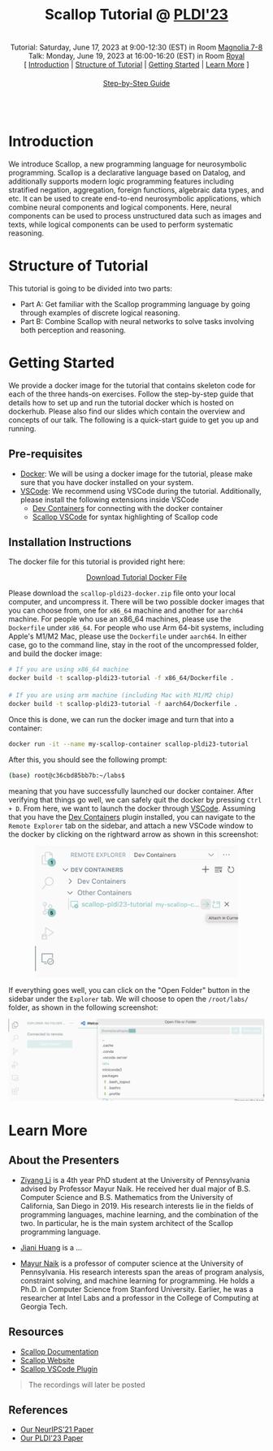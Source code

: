 <center>
  <div style="height: 20px"></div>
  <h1>Scallop Tutorial @ <a href="https://pldi23.sigplan.org" target="_blank">PLDI'23</a></h1>
  <div style="height: 20px"></div>
  <div>
    Tutorial: Saturday, June 17, 2023 at 9:00-12:30 (EST) in Room <a href="https://pldi23.sigplan.org/room/pldi-2023-venue-magnolia-7-8" target="_blank">Magnolia 7-8</a>
  </div>
  <div>
    Talk: Monday, June 19, 2023 at 16:00-16:20 (EST) in Room <a href="https://pldi23.sigplan.org/room/pldi-2023-venue-royal" target="_blank">Royal</a>
  </div>
  <div>
    [
    <a href="#section-0">Introduction</a>
    |
    <a href="#section-1">Structure of Tutorial</a>
    |
    <a href="#section-2">Getting Started</a>
    |
    <a href="#section-3">Learn More</a>
    ]
  </div>
  <div style="height: 20px"></div>
  <a class="link-button big" href="/pldi23/tutorial.html" target="_blank" style="margin-top: 20px">Step-by-Step Guide</a>
  <div style="height: 50px"></div>
</center>

# Introduction

We introduce Scallop, a new programming language for neurosymbolic programming.
Scallop is a declarative language based on Datalog, and additionally supports modern logic programming features including stratified negation, aggregation, foreign functions, algebraic data types, and etc.
It can be used to create end-to-end neurosymbolic applications, which combine neural components and logical components.
Here, neural components can be used to process unstructured data such as images and texts, while logical components can be used to perform systematic reasoning.

# Structure of Tutorial

This tutorial is going to be divided into two parts:
- Part A: Get familiar with the Scallop programming language by going through examples of discrete logical reasoning.
- Part B: Combine Scallop with neural networks to solve tasks involving both perception and reasoning.

# Getting Started

We provide a docker image for the tutorial that contains skeleton code for each of the three hands-on exercises.
Follow the step-by-step guide that details how to set up and run the tutorial docker which is hosted on dockerhub.
Please also find our slides which contain the overview and concepts of our talk. The following is a quick-start guide to get you up and running.

## Pre-requisites

- [Docker](https://www.docker.com): We will be using a docker image for the tutorial, please make sure that you have docker installed on your system.
- [VSCode](https://code.visualstudio.com): We recommend using VSCode during the tutorial. Additionally, please install the following extensions inside VSCode
  - [Dev Containers](https://marketplace.visualstudio.com/items?itemName=ms-vscode-remote.remote-containers) for connecting with the docker container
  - [Scallop VSCode](https://marketplace.visualstudio.com/items?itemName=scallop-lang.scallop) for syntax highlighting of Scallop code

## Installation Instructions

The docker file for this tutorial is provided right here:

<center>
  <a class="link-button big" href="https://drive.google.com/drive/folders/1PzxSlR4EJ-APaTvsgi8A-eC7ffSlA7E9?usp=share_link" target="_blank">Download Tutorial Docker File</a>
</center>

Please download the `scallop-pldi23-docker.zip` file onto your local computer, and uncompress it.
There will be two possible docker images that you can choose from, one for `x86_64` machine and another for `aarch64` machine.
For people who use an x86_64 machines, please use the `Dockerfile` under `x86_64`.
For people who use Arm 64-bit systems, including Apple's M1/M2 Mac, please use the `Dockerfile` under `aarch64`.
In either case, go to the command line, stay in the root of the uncompressed folder, and build the docker image:

``` bash
# If you are using x86_64 machine
docker build -t scallop-pldi23-tutorial -f x86_64/Dockerfile .

# If you are using arm machine (including Mac with M1/M2 chip)
docker build -t scallop-pldi23-tutorial -f aarch64/Dockerfile .
```

Once this is done, we can run the docker image and turn that into a container:

``` bash
docker run -it --name my-scallop-container scallop-pldi23-tutorial
```

After this, you should see the following prompt:

``` bash
(base) root@c36cbd85bb7b:~/labs$
```

meaning that you have successfully launched our docker container.
After verifying that things go well, we can safely quit the docker by pressing `Ctrl + D`.
From here, we want to launch the docker through [VSCode](https://code.visualstudio.com).
Assuming that you have the [Dev Containers](https://marketplace.visualstudio.com/items?itemName=ms-vscode-remote.remote-containers) plugin installed, you can navigate to the `Remote Explorer` tab on the sidebar, and attach a new VSCode window to the docker by clicking on the rightward arrow as shown in this screenshot:

<center>
  <img src="/img/pldi23/loading-docker-in-vscode.png" width="400px" />
</center>

If everything goes well, you can click on the "Open Folder" button in the sidebar under the `Explorer` tab.
We will choose to open the `/root/labs/` folder, as shown in the following screenshot:

<center>
  <img src="/img/pldi23/open-folder-in-vscode.png" width="760px" />
</center>

# Learn More

## About the Presenters

- [Ziyang Li](https://liby99.github.io) is a 4th year PhD student at the University of Pennsylvania advised by Professor Mayur Naik. He received her dual major of B.S. Computer Science and B.S. Mathematics from the University of California, San Diego in 2019. His research interests lie in the fields of programming languages, machine learning, and the combination of the two. In particular, he is the main system architect of the Scallop programming language.

- [Jiani Huang](#) is a ...

- [Mayur Naik](https://www.cis.upenn.edu/~mhnaik/) is a professor of computer science at the University of Pennsylvania. His research interests span the areas of program analysis, constraint solving, and machine learning for programming. He holds a Ph.D. in Computer Science from Stanford University. Earlier, he was a researcher at Intel Labs and a professor in the College of Computing at Georgia Tech.

## Resources

* [Scallop Documentation](https://scallop-lang.github.io/doc/index.html)
* [Scallop Website](https://scallop-lang.github.io/)
* [Scallop VSCode Plugin](https://marketplace.visualstudio.com/items?itemName=scallop-lang.scallop)

> The recordings will later be posted

## References

- [Our NeurIPS'21 Paper](https://www.cis.upenn.edu/~mhnaik/papers/neurips21.pdf)
- [Our PLDI'23 Paper](https://dl.acm.org/doi/10.1145/3591280)

